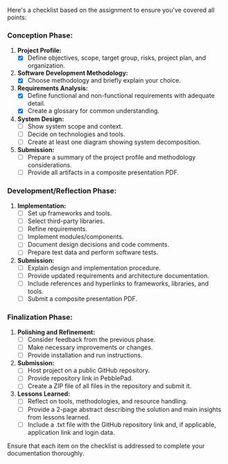 Here's a checklist based on the assignment to ensure you've covered all points:

### Conception Phase:
1. **Project Profile:**
   - [x] Define objectives, scope, target group, risks, project plan, and organization.
2. **Software Development Methodology:**
   - [x] Choose methodology and briefly explain your choice.
3. **Requirements Analysis:**
   - [x] Define functional and non-functional requirements with adequate detail.
   - [x] Create a glossary for common understanding.
4. **System Design:**
   - [ ] Show system scope and context.
   - [ ] Decide on technologies and tools.
   - [ ] Create at least one diagram showing system decomposition.
5. **Submission:**
   - [ ] Prepare a summary of the project profile and methodology considerations.
   - [ ] Provide all artifacts in a composite presentation PDF.

### Development/Reflection Phase:
1. **Implementation:**
   - [ ] Set up frameworks and tools.
   - [ ] Select third-party libraries.
   - [ ] Refine requirements.
   - [ ] Implement modules/components.
   - [ ] Document design decisions and code comments.
   - [ ] Prepare test data and perform software tests.
2. **Submission:**
   - [ ] Explain design and implementation procedure.
   - [ ] Provide updated requirements and architecture documentation.
   - [ ] Include references and hyperlinks to frameworks, libraries, and tools.
   - [ ] Submit a composite presentation PDF.

### Finalization Phase:
1. **Polishing and Refinement:**
   - [ ] Consider feedback from the previous phase.
   - [ ] Make necessary improvements or changes.
   - [ ] Provide installation and run instructions.
2. **Submission:**
   - [ ] Host project on a public GitHub repository.
   - [ ] Provide repository link in PebblePad.
   - [ ] Create a ZIP file of all files in the repository and submit it.
3. **Lessons Learned:**
   - [ ] Reflect on tools, methodologies, and resource handling.
   - [ ] Provide a 2-page abstract describing the solution and main insights from lessons learned.
   - [ ] Include a .txt file with the GitHub repository link and, if applicable, application link and login data.

Ensure that each item on the checklist is addressed to complete your documentation thoroughly.